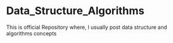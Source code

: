 # Data_Structure_Algorithms
This is official Repository where, I usually post data structure and algorithms concepts
